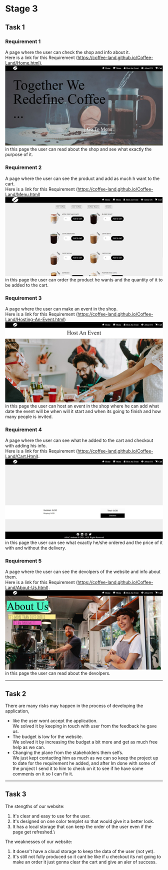 # Stage 3
## Task 1

### Requirement 1
A page where the user can check the shop and info about it.\
Here is a link for this Requirement (https://coffee-land.github.io/Coffee-Land/Home.html).\
![Home page](img\homePage.JPG)
in this page the user can read about the shop and see what exactly the purpose of it.

### Requirement 2
A page where the user can see the product and add as much h want to the cart.\
Here is a link for this Requirement (https://coffee-land.github.io/Coffee-Land/Menu.html) \
![menu page](img\menuPage.JPG)
in this page the user can order the product he wants and the quantity of it to be added to the cart.

### Requirement 3
A page where the user can make an event in the shop.\
Here is a link for this Requirement (https://coffee-land.github.io/Coffee-Land/Hosting-An-Event.html) \
![menu page](img\hostEvent.JPG)
in this page the user can host an event in the shop where he can add what date the event will be when will it start and when its going to finish and how many people is invited.

### Requirement 4 
A page where the user can see what he added to the cart and checkout with adding his info.\
Here is a link for this Requirement (https://coffee-land.github.io/Coffee-Land/Cart.Html).\
![Home page](img\cart.JPG)
in this page the user can see what exactly he/she ordered and the price of it with and without the delivery.

### Requirement 5
A page where the user can see the devolpers of the website and info about them.\
Here is a link for this Requirement (https://coffee-land.github.io/Coffee-Land/About-Us.html).\
![Home page](img\Aboutus.JPG)
in this page the user can read about the devolpers.

----

## Task 2
There are many risks may happen in the process of developing the application,
- like the user wont accept the application.\
We solved it by keeping in touch with user from the feedback he gave us.
- The budget is low for the website.\
We solved it by increasing the budget a bit more and get as much free help as we can.
- Changing the plane from the stakeholders them selfs.\
We just kept contacting him as much as we can so keep the project up to date for the requirement he added, and after Im done with some of the project I send it to him to check on it to see if he have some comments on it so I can fix it.

----
## Task 3
The stengths of our website:
1. It's clear and easy to use for the user.
2. It's designed on one color templet so that would give it a better look.
3. It has a local storage that can keep the order of the user even if the page get refreshed.\

The weaknesses of our website:
1. It doesn't have a cloud storage to keep the data of the user (not yet).
2. It's still not fully produced so it cant be like if u checkout its not going to make an order it just gonna clear the cart and give an aler of success.